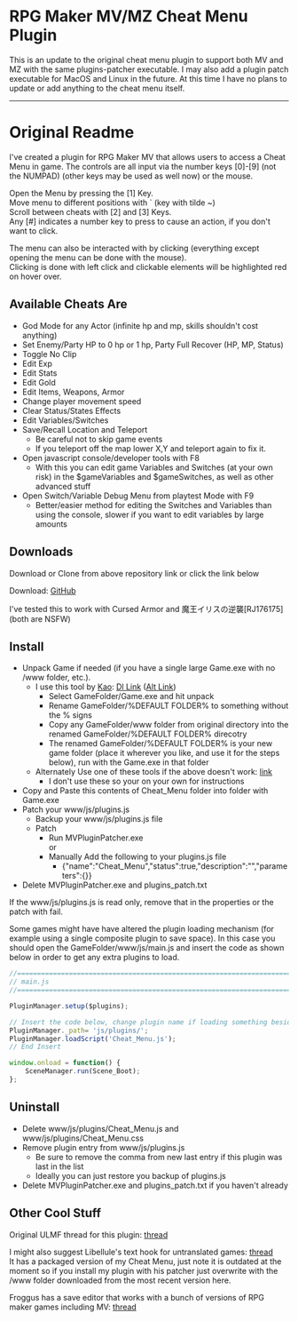 RPG Maker MV/MZ Cheat Menu Plugin
==============================

This is an update to the original cheat menu plugin to support both MV and MZ with the same plugins-patcher executable.
I may also add a plugin patch executable for MacOS and Linux in the future.
At this time I have no plans to update or add anything to the cheat menu itself.

-------------------------------

Original Readme
===============================

I've created a plugin for RPG Maker MV that allows users to access a Cheat Menu in game. The controls are all input via the number keys \[0\]\-\[9\] (not the NUMPAD) (other keys may be used as well now) or the mouse.

Open the Menu by pressing the \[1\] Key.  
Move menu to different positions with \` (key with tilde ~)  
Scroll between cheats with \[2\] and \[3\] Keys.  
Any \[#\] indicates a number key to press to cause an action, if you don't want to click.  

The menu can also be interacted with by clicking (everything except opening the menu can be done with the mouse).  
Clicking is done with left click and clickable elements will be highlighted red on hover over.

Available Cheats Are
--------------------

* God Mode for any Actor (infinite hp and mp, skills shouldn't cost anything)
* Set Enemy/Party HP to 0 hp or 1 hp, Party Full Recover (HP, MP, Status)
* Toggle No Clip
* Edit Exp
* Edit Stats
* Edit Gold
* Edit Items, Weapons, Armor
* Change player movement speed
* Clear Status/States Effects
* Edit Variables/Switches
* Save/Recall Location and Teleport
  * Be careful not to skip game events
  * If you teleport off the map lower X,Y and teleport again to fix it.
* Open javascript console/developer tools with F8
  * With this you can edit game Variables and Switches (at your own risk) in the $gameVariables and $gameSwitches, as well as other advanced stuff
* Open Switch/Variable Debug Menu from playtest Mode with F9
  * Better/easier method for editing the Switches and Variables than using the console, slower if you want to edit variables by large amounts
 
Downloads
---------

Download or Clone from above repository link or click the link below

Download: [GitHub](https://github.com/NamelessMagician/RPG-Maker-MV-MZ-Cheat-Menu-Plugin/releases/latest)

I've tested this to work with Cursed Armor and 魔王イリスの逆襲[RJ176175] (both are NSFW)

 
Install
-------

* Unpack Game if needed (if you have a single large Game.exe with no /www folder, etc.).
  * I use this tool by [Kao](https://lifeinhex.com/): [Dl Link](http://www.mediafire.com/file/phu1lxocl3r1b2x/EnigmaVBUnpacker_v0.41a.zip) ([Alt Link](https://emerladcoder.github.io/Files/EnigmaVBUnpacker_v0.41a.zip))
    * Select GameFolder/Game.exe and hit unpack
    * Rename GameFolder/%DEFAULT FOLDER% to something without the % signs
    * Copy any GameFolder/www folder from original directory into the renamed GameFolder/%DEFAULT FOLDER% direcotry
    * The renamed GameFolder/%DEFAULT FOLDER% is your new game folder (place it wherever you like, and use it for the steps below), run with the Game.exe in that folder
  * Alternately Use one of these tools if the above doesn't work: [link](http://www.ulmf.org/bbs/showpost.php?p=830445&postcount=91)
    * I don't use these so your on your own for instructions
* Copy and Paste this contents of Cheat_Menu folder into folder with Game.exe
* Patch your www/js/plugins.js  
  * Backup your www/js/plugins.js file
  * Patch
      * Run MVPluginPatcher.exe  
        or
      * Manually Add the following to your plugins.js file
        * {"name":"Cheat_Menu","status":true,"description":"","parameters":{}}
 * Delete MVPluginPatcher.exe and plugins_patch.txt

If the www/js/plugins.js is read only, remove that in the properties or the patch with fail. 

Some games might have have altered the plugin loading mechanism (for example using a single composite plugin to save space). In this case you should open the GameFolder/www/js/main.js and insert the code as shown below in order to get any extra plugins to load.

```javascript
//=============================================================================
// main.js
//=============================================================================

PluginManager.setup($plugins);

// Insert the code below, change plugin name if loading something besides Cheat_Menu
PluginManager._path= 'js/plugins/'; 
PluginManager.loadScript('Cheat_Menu.js');
// End Insert

window.onload = function() {
    SceneManager.run(Scene_Boot);
};

```
 
Uninstall
---------

* Delete www/js/plugins/Cheat_Menu.js and www/js/plugins/Cheat_Menu.css
* Remove plugin entry from www/js/plugins.js
  * Be sure to remove the comma from new last entry if this plugin was last in the list
  * Ideally you can just restore you backup of plugins.js
* Delete MVPluginPatcher.exe and plugins_patch.txt if you haven't already

Other Cool Stuff
----------------
Original ULMF thread for this plugin: [thread](http://www.ulmf.org/bbs/showthread.php?t=28982)

I might also suggest Libellule's text hook for untranslated games: [thread](http://www.ulmf.org/bbs/showthread.php?t=29359)  
It has a packaged version of my Cheat Menu, just note it is outdated at the moment so if you install my plugin with his patcher just overwrite with the /www folder downloaded from the most recent version here.

Froggus has a save editor that works with a bunch of versions of RPG maker games including MV: [thread](http://www.ulmf.org/bbs/showthread.php?t=28936)

